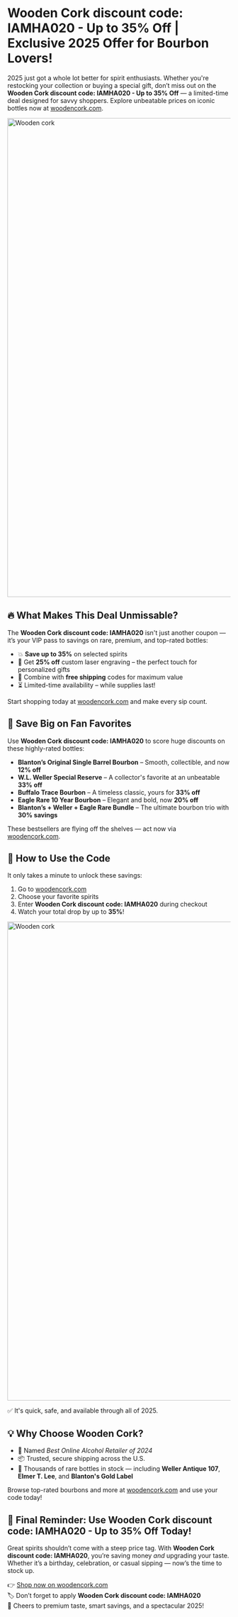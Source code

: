 <h1>Wooden Cork discount code: IAMHA020 - Up to 35% Off | Exclusive 2025 Offer for Bourbon Lovers!</h1>
<p>2025 just got a whole lot better for spirit enthusiasts. Whether you're restocking your collection or buying a special gift, don’t miss out on the <strong>Wooden Cork discount code: IAMHA020 - Up to 35% Off</strong> — a limited-time deal designed for savvy shoppers. Explore unbeatable prices on iconic bottles now at <a href="https://woodencork.com/?dt_id=2442997" target="_blank">woodencork.com</a>.</p>
<img src="https://images.mirror-media.xyz/publication-images/TEqk8hH7L_rYz24zj8Uy5.jpeg?height=540&width=1080" alt="Wooden cork" width="1080">
<h2>🔥 What Makes This Deal Unmissable?</h2>
<p>The <strong>Wooden Cork discount code: IAMHA020</strong> isn't just another coupon — it’s your VIP pass to savings on rare, premium, and top-rated bottles:</p>
<ul>
<li>💥 <strong>Save up to 35%</strong> on selected spirits</li>
<li>🎁 Get <strong>25% off</strong> custom laser engraving – the perfect touch for personalized gifts</li>
<li>🚚 Combine with <strong>free shipping</strong> codes for maximum value</li>
<li>⏳ Limited-time availability – while supplies last!</li>
</ul>
<p>Start shopping today at <a href="https://woodencork.com/?dt_id=2442997" target="_blank">woodencork.com</a> and make every sip count.</p>
<h2>🥃 Save Big on Fan Favorites</h2>
<p>Use <strong>Wooden Cork discount code: IAMHA020</strong> to score huge discounts on these highly-rated bottles:</p>
<ul>
<li><strong>Blanton’s Original Single Barrel Bourbon</strong> – Smooth, collectible, and now <strong>12% off</strong></li>
<li><strong>W.L. Weller Special Reserve</strong> – A collector's favorite at an unbeatable <strong>33% off</strong></li>
<li><strong>Buffalo Trace Bourbon</strong> – A timeless classic, yours for <strong>33% off</strong></li>
<li><strong>Eagle Rare 10 Year Bourbon</strong> – Elegant and bold, now <strong>20% off</strong></li>
<li><strong>Blanton’s + Weller + Eagle Rare Bundle</strong> – The ultimate bourbon trio with <strong>30% savings</strong></li>
</ul>
<p>These bestsellers are flying off the shelves — act now via <a href="https://woodencork.com/?dt_id=2442997" target="_blank">woodencork.com</a>.</p>
<h2>🛒 How to Use the Code</h2>
<p>It only takes a minute to unlock these savings:</p>
<ol>
<li>Go to <a href="https://woodencork.com/?dt_id=2442997" target="_blank">woodencork.com</a></li>
<li>Choose your favorite spirits</li>
<li>Enter <strong>Wooden Cork discount code: IAMHA020</strong> during checkout</li>
<li>Watch your total drop by up to <strong>35%</strong>!</li>
</ol>
<img src="https://images.mirror-media.xyz/publication-images/OGW0uM6gUM-Gd0Oz7IKrB.png?height=315&width=630" alt="Wooden cork" width="1080">
<p>✅ It's quick, safe, and available through all of 2025.</p>
<h2>💡 Why Choose Wooden Cork?</h2>
<ul>
<li>🥇 Named <em>Best Online Alcohol Retailer of 2024</em></li>
<li>📦 Trusted, secure shipping across the U.S.</li>
<li>🥃 Thousands of rare bottles in stock — including <strong>Weller Antique 107</strong>, <strong>Elmer T. Lee</strong>, and <strong>Blanton's Gold Label</strong></li>
</ul>
<p>Browse top-rated bourbons and more at <a href="https://woodencork.com/?dt_id=2442997" target="_blank">woodencork.com</a> and use your code today!</p>
<h2>📣 Final Reminder: Use <strong>Wooden Cork discount code: IAMHA020 - Up to 35% Off</strong> Today!</h2>
<p>Great spirits shouldn’t come with a steep price tag. With <strong>Wooden Cork discount code: IAMHA020</strong>, you’re saving money <em>and</em> upgrading your taste. Whether it’s a birthday, celebration, or casual sipping — now’s the time to stock up.</p>
<p>👉 <a href="https://woodencork.com/?dt_id=2442997" target="_blank">Shop now on woodencork.com</a><br>🏷️ Don’t forget to apply <strong>Wooden Cork discount code: IAMHA020</strong><br>🎉 Cheers to premium taste, smart savings, and a spectacular 2025!</p>
</body>
</html>
